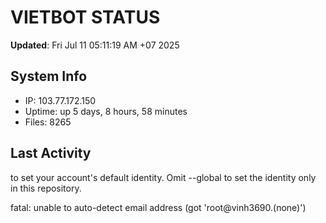 # VIETBOT STATUS
**Updated**: Fri Jul 11 05:11:19 AM +07 2025

## System Info
- IP: 103.77.172.150
- Uptime: up 5 days, 8 hours, 58 minutes
- Files: 8265

## Last Activity

to set your account's default identity.
Omit --global to set the identity only in this repository.

fatal: unable to auto-detect email address (got 'root@vinh3690.(none)')
